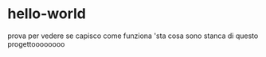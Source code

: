 # hello-world
prova per vedere se capisco come funziona 'sta cosa
sono stanca di questo progettoooooooo
